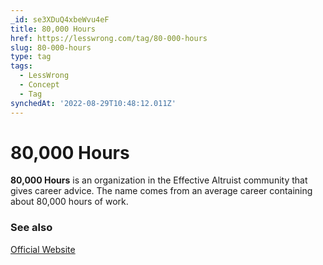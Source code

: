 ```yaml
---
_id: se3XDuQ4xbeWvu4eF
title: 80,000 Hours
href: https://lesswrong.com/tag/80-000-hours
slug: 80-000-hours
type: tag
tags:
  - LessWrong
  - Concept
  - Tag
synchedAt: '2022-08-29T10:48:12.011Z'
---
```

# 80,000 Hours

**80,000 Hours** is an organization in the Effective Altruist community that gives career advice. The name comes from an average career containing about 80,000 hours of work.

### See also

[Official Website](https://80000hours.org/)